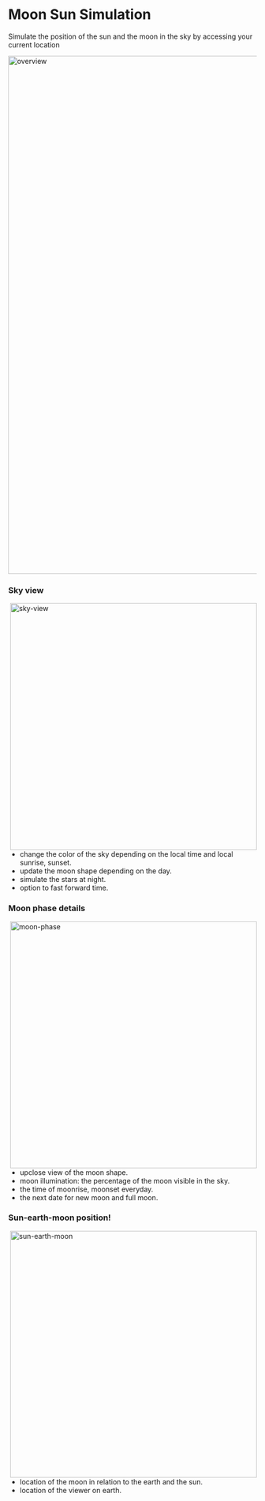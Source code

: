 # Moon Sun Simulation
Simulate the position of the sun and the moon in the sky by accessing your current location

<img width="1050" alt="overview" src="https://user-images.githubusercontent.com/77321721/113990516-bb8e5a00-987b-11eb-854a-e9744148f1ef.png">

### Sky view

<img width="500" align="right" alt="sky-view" src="https://user-images.githubusercontent.com/77321721/113996633-8d137d80-9881-11eb-963c-416197555825.gif">

- change the color of the sky depending on the local time and local sunrise, sunset.
- update the moon shape depending on the day.
- simulate the stars at night.
- option to fast forward time.






### Moon phase details
<img width="500" align="right" alt="moon-phase" src="https://user-images.githubusercontent.com/77321721/113996727-a3b9d480-9881-11eb-86be-6e969b67facb.gif">

- upclose view of the moon shape.
- moon illumination: the percentage of the moon visible in the sky.
- the time of moonrise, moonset everyday.
- the next date for new moon and full moon.

### Sun-earth-moon position!
<img width="500" align="right" alt="sun-earth-moon" src="https://user-images.githubusercontent.com/77321721/113997241-25a9fd80-9882-11eb-9e22-28cdd83a94c3.gif">

- location of the moon in relation to the earth and the sun.
- location of the viewer on earth.
